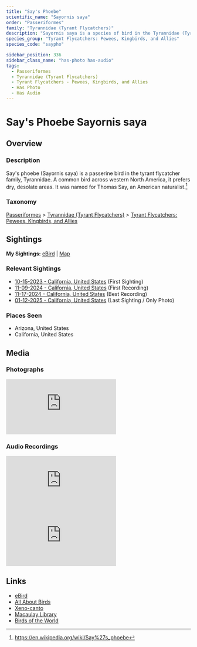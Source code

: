 ```yaml
---
title: "Say's Phoebe"
scientific_name: "Sayornis saya"
order: "Passeriformes"
family: "Tyrannidae (Tyrant Flycatchers)"
description: "Sayornis saya is a species of bird in the Tyrannidae (Tyrant Flycatchers) family. It has been observed 11 times. It has been photographed. It has been recorded."
species_group: "Tyrant Flycatchers: Pewees, Kingbirds, and Allies"
species_code: "saypho"

sidebar_position: 336
sidebar_class_name: "has-photo has-audio"
tags: 
  - Passeriformes
  - Tyrannidae (Tyrant Flycatchers)
  - Tyrant Flycatchers - Pewees, Kingbirds, and Allies
  - Has Photo
  - Has Audio
---
```


# Say's Phoebe <span className='sci_name'>Sayornis saya</span>

## Overview

### Description
Say's phoebe (Sayornis saya) is a passerine bird in the tyrant flycatcher family, Tyrannidae. A common bird across western North America, it prefers dry, desolate areas. It was named for Thomas Say, an American naturalist.[^1]

[^1]: https://en.wikipedia.org/wiki/Say%27s_phoebe

### Taxonomy
[Passeriformes](/tags/passeriformes) > [Tyrannidae (Tyrant Flycatchers)](/tags/tyrannidae-tyrant-flycatchers) > [Tyrant Flycatchers: Pewees, Kingbirds, and Allies](/tags/tyrant-flycatchers-pewees-kingbirds-and-allies)


## Sightings

**My Sightings:** [eBird](https://ebird.org/lifelist?r=world&time=life&spp=saypho) | [Map](/map?species_code=saypho)

### Relevant Sightings

* [10-15-2023 - California, United States](https://ebird.org/checklist/S152332833) (First Sighting)
* [11-09-2024 - California, United States](https://ebird.org/checklist/S202974271) (First Recording)
* [11-17-2024 - California, United States](https://ebird.org/checklist/S202811385) (Best Recording)
* [01-12-2025 - California, United States](https://ebird.org/checklist/S209042786) (Last Sighting / Only Photo)

### Places Seen

* Arizona, United States
* California, United States



## Media
### Photographs
<iframe className="photo_iframe horizontal" src="https://macaulaylibrary.org/asset/629103964/embed" frameBorder="0" allowFullScreen></iframe>

### Audio Recordings
<iframe className="audio_iframe" src="https://macaulaylibrary.org/asset/626557563/embed" frameBorder="0" allowFullScreen></iframe>
<iframe className="audio_iframe" src="https://macaulaylibrary.org/asset/626447722/embed" frameBorder="0" allowFullScreen></iframe>

## Links
* [eBird](https://ebird.org/species/saypho) 
* [All About Birds](https://www.allaboutbirds.org/guide/saypho) 
* [Xeno-canto](https://www.xeno-canto.org/species/sayornis-saya) 
* [Macaulay Library](https://search.macaulaylibrary.org/catalog?taxonCode=saypho&sort=rating_rank_desc)
* [Birds of the World](https://birdsoftheworld.org/bow/species/saypho)

